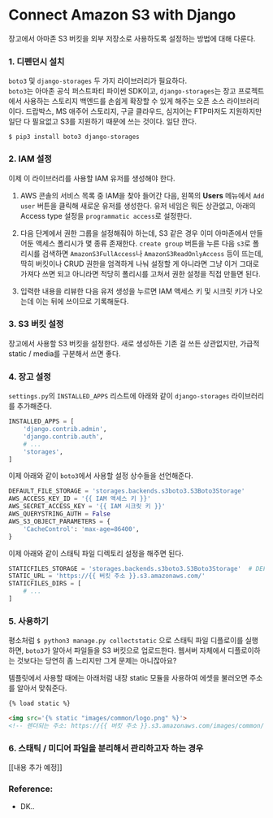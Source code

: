 # Connect Amazon S3 with Django

장고에서 아마존 S3 버킷을 외부 저장소로 사용하도록 설정하는 방법에 대해 다룬다.

### 1. 디펜던시 설치

`boto3` 및 `django-storages` 두 가지 라이브러리가 필요하다.  
`boto3`는 아마존 공식 퍼스트파티 파이썬 SDK이고, `django-storages`는 장고 프로젝트에서 사용하는 스토리지 백엔드를 손쉽게 확장할 수 있게 해주는 오픈 소스 라이브러리이다. 드랍박스, MS 애주어 스토리지, 구글 클라우드, 심지어는 FTP마저도 지원하지만 일단 다 필요없고 S3를 지원하기 때문에 쓰는 것이다. 일단 깐다.

```
$ pip3 install boto3 django-storages
```


### 2. IAM 설정

이제 이 라이브러리를 사용할 IAM 유저를 생성해야 한다.

1. AWS 콘솔의 서비스 목록 중 IAM을 찾아 들어간 다음, 왼쪽의 **Users** 메뉴에서 `Add user` 버튼을 클릭해 새로운 유저를 생성한다. 유저 네임은 뭐든 상관없고, 아래의 Access type 설정을 `programmatic access`로 설정한다.

2. 다음 단계에서 권한 그룹을 설정해줘야 하는데, S3 같은 경우 이미 아마존에서 만들어둔 액세스 폴리시가 몇 종류 존재한다. `create group` 버튼을 누른 다음 `s3`로 폴리시를 검색하면 `AmazonS3FullAccess`나 `AmazonS3ReadOnlyAccess` 등이 뜨는데, 딱히 버킷이나 CRUD 권한을 엄격하게 나눠 설정할 게 아니라면 그냥 이거 그대로 가져다 쓰면 되고 아니라면 적당히 폴리시를 고쳐서 권한 설정을 직접 만들면 된다.

3. 입력한 내용을 리뷰한 다음 유저 생성을 누르면 IAM 액세스 키 및 시크릿 키가 나오는데 이는 뒤에 쓰이므로 기록해둔다.


### 3. S3 버킷 설정

장고에서 사용할 S3 버킷을 설정한다. 새로 생성하든 기존 걸 쓰든 상관없지만, 가급적 static / media를 구분해서 쓰면 좋다.


### 4. 장고 설정

`settings.py`의 `INSTALLED_APPS` 리스트에 아래와 같이 `django-storages` 라이브러리를 추가해준다.

```python
INSTALLED_APPS = [
    'django.contrib.admin',
    'django.contrib.auth',
    # ...
    'storages',
]
```

이제 아래와 같이 `boto3`에서 사용할 설정 상수들을 선언해준다.

```python
DEFAULT_FILE_STORAGE = 'storages.backends.s3boto3.S3Boto3Storage'
AWS_ACCESS_KEY_ID = '{{ IAM 액세스 키 }}'
AWS_SECRET_ACCESS_KEY = '{{ IAM 시크릿 키 }}'
AWS_QUERYSTRING_AUTH = False
AWS_S3_OBJECT_PARAMETERS = {
    'CacheControl': 'max-age=86400',
}
```

이제 아래와 같이 스태틱 파일 디렉토리 설정을 해주면 된다.

```python
STATICFILES_STORAGE = 'storages.backends.s3boto3.S3Boto3Storage'  # DEFAULT_FILE_STORAGE 를 설정했다면 필수는 아님
STATIC_URL = 'https://{{ 버킷 주소 }}.s3.amazonaws.com/'
STATICFILES_DIRS = [
    # ...
]
```


### 5. 사용하기

평소처럼 `$ python3 manage.py collectstatic` 으로 스태틱 파일 디플로이를 실행하면, `boto3`가 알아서 파일들을 S3 버킷으로 업로드한다. 웹서버 자체에서 디플로이하는 것보다는 당연히 좀 느리지만 그게 문제는 아니잖아요?  

템플릿에서 사용할 때에는 아래처럼 내장 static 모듈을 사용하여 에셋을 불러오면 주소를 알아서 맞춰준다.

```html
{% load static %}

<img src='{% static "images/common/logo.png" %}'>
<!-- 렌더되는 주소: https://{{ 버킷 주소 }}.s3.amazonaws.com/images/common/logo.png -->
```


### 6. 스태틱 / 미디어 파일을 분리해서 관리하고자 하는 경우

[[내용 추가 예정]]

### Reference:

 * DK..
